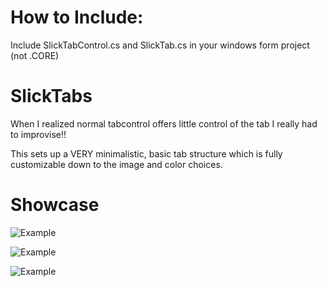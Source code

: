 # How to Include:

Include SlickTabControl.cs and SlickTab.cs in your windows form project (not .CORE)

# SlickTabs

When I realized normal tabcontrol offers little control of the tab I really had to improvise!!

This sets up a VERY minimalistic, basic tab structure which is fully customizable down to the image and color choices.

# Showcase

![Example](https://i.imgur.com/QJ0qV0K.jpg)

![Example](https://i.imgur.com/3gLCExE.jpg)

![Example](https://i.imgur.com/AVviyJJ.jpg)
